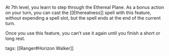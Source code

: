 At 7th level, you learn to step through the Ethereal Plane. As a bonus action on your turn, you can cast the [[Etherealness]] spell with this feature, without expending a spell slot, but the spell ends at the end of the current turn.

Once you use this feature, you can’t use it again until you finish a short or long rest.

tags: [[Ranger#Horizon Walker]]